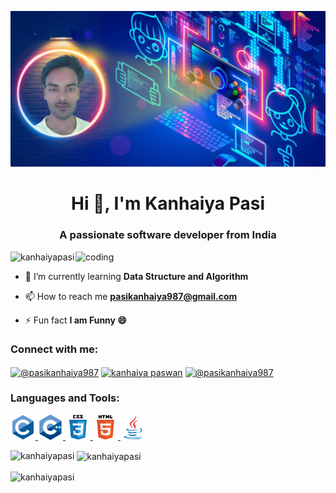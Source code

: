 ![logo](https://github.com/KanhaiyaPasi/KanhaiyaPasi/blob/main/BANNER.jpg)
<h1 align="center">Hi 👋, I'm Kanhaiya Pasi</h1>
<h3 align="center">A passionate software developer from India</h3>

<img align="right" alt="coding" width="400" src="https://camo.githubusercontent.com/88c59dc661d1fa0df36184ff551d0b8578a4d74a7efbd6399bcd03cec14b1c15/68747470733a2f2f6d656469612e6c6963646e2e636f6d2f646d732f696d6167652f4434443132415148346d6351414c77675a37512f61727469636c652d636f7665725f696d6167652d736872696e6b5f3630305f323030302f302f313639313938393933323037313f653d3231343734383336343726763d6265746126743d75776d356c78466971555258757a475f786e6639687249722d5f736f6a5361513467677275554159736d55">
<p align="left"> <img src="https://komarev.com/ghpvc/?username=kanhaiyapasi&label=Profile%20views&color=0e75b6&style=flat" alt="kanhaiyapasi" /> </p>

- 🌱 I’m currently learning **Data Structure and Algorithm**

- 📫 How to reach me **pasikanhaiya987@gmail.com**

- ⚡ Fun fact **I am Funny 😄**

<h3 align="left">Connect with me:</h3>
<p align="left">
<a href="https://twitter.com/@pasikanhaiya987" target="blank"><img align="center" src="https://raw.githubusercontent.com/rahuldkjain/github-profile-readme-generator/master/src/images/icons/Social/twitter.svg" alt="@pasikanhaiya987" height="30" width="40" /></a>
<a href="https://fb.com/kanhaiya paswan" target="blank"><img align="center" src="https://raw.githubusercontent.com/rahuldkjain/github-profile-readme-generator/master/src/images/icons/Social/facebook.svg" alt="kanhaiya paswan" height="30" width="40" /></a>
<a href="https://www.hackerrank.com/@pasikanhaiya987" target="blank"><img align="center" src="https://raw.githubusercontent.com/rahuldkjain/github-profile-readme-generator/master/src/images/icons/Social/hackerrank.svg" alt="@pasikanhaiya987" height="30" width="40" /></a>
</p>

<h3 align="left">Languages and Tools:</h3>
<p align="left"> <a href="https://www.cprogramming.com/" target="_blank" rel="noreferrer"> <img src="https://raw.githubusercontent.com/devicons/devicon/master/icons/c/c-original.svg" alt="c" width="40" height="40"/> </a> <a href="https://www.w3schools.com/cpp/" target="_blank" rel="noreferrer"> <img src="https://raw.githubusercontent.com/devicons/devicon/master/icons/cplusplus/cplusplus-original.svg" alt="cplusplus" width="40" height="40"/> </a> <a href="https://www.w3schools.com/css/" target="_blank" rel="noreferrer"> <img src="https://raw.githubusercontent.com/devicons/devicon/master/icons/css3/css3-original-wordmark.svg" alt="css3" width="40" height="40"/> </a> <a href="https://www.w3.org/html/" target="_blank" rel="noreferrer"> <img src="https://raw.githubusercontent.com/devicons/devicon/master/icons/html5/html5-original-wordmark.svg" alt="html5" width="40" height="40"/> </a> <a href="https://www.java.com" target="_blank" rel="noreferrer"> <img src="https://raw.githubusercontent.com/devicons/devicon/master/icons/java/java-original.svg" alt="java" width="40" height="40"/> </a> </p>

<p><img align="left" src="https://github-readme-stats.vercel.app/api/top-langs?username=kanhaiyapasi&show_icons=true&locale=en&layout=compact" alt="kanhaiyapasi" /></p>

<p>&nbsp;<img align="center" src="https://github-readme-stats.vercel.app/api?username=kanhaiyapasi&show_icons=true&locale=en" alt="kanhaiyapasi" /></p>

<p><img align="center" src="https://github-readme-streak-stats.herokuapp.com/?user=kanhaiyapasi&" alt="kanhaiyapasi" /></p>
